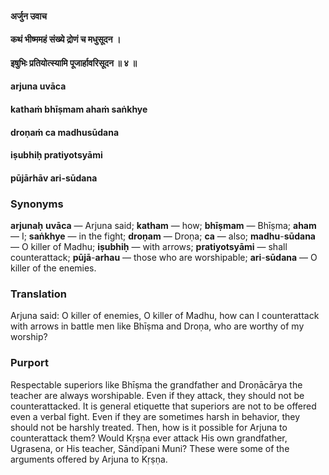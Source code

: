 #### अर्जुन उवाच
#### कथं भीष्ममहं संख्ये द्रोणं च मधुसूदन ।
#### इषुभिः प्रतियोत्स्यामि पूजार्हावरिसूदन ॥ ४ ॥

#### arjuna uvāca
#### kathaṁ bhīṣmam ahaṁ saṅkhye
#### droṇaṁ ca madhusūdana
#### iṣubhiḥ pratiyotsyāmi
#### pūjārhāv ari-sūdana

### Synonyms

**arjunaḥ** **uvāca** — Arjuna said; **katham** — how; **bhīṣmam** — Bhīṣma; **aham** — I; **saṅkhye** — in the fight; **droṇam** — Droṇa; **ca** — also; **madhu**-**sūdana** — O killer of Madhu; **iṣubhiḥ** — with arrows; **pratiyotsyāmi** — shall counterattack; **pūjā**-**arhau** — those who are worshipable; **ari**-**sūdana** — O killer of the enemies.

### Translation

Arjuna said: O killer of enemies, O killer of Madhu, how can I counterattack with arrows in battle men like Bhīṣma and Droṇa, who are worthy of my worship?

### Purport

Respectable superiors like Bhīṣma the grandfather and Droṇācārya the teacher are always worshipable. Even if they attack, they should not be counterattacked. It is general etiquette that superiors are not to be offered even a verbal fight. Even if they are sometimes harsh in behavior, they should not be harshly treated. Then, how is it possible for Arjuna to counterattack them? Would Kṛṣṇa ever attack His own grandfather, Ugrasena, or His teacher, Sāndīpani Muni? These were some of the arguments offered by Arjuna to Kṛṣṇa.